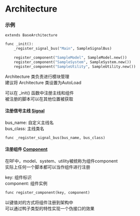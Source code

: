 # Architecture
### 示例
```python
extends BaseArchitecture

func _init():
	_register_signal_bus("Main", SampleSignalBus)
	
	register_component("SampleModel", SampleModel.new())
	register_component("SampleSystem", SampleSystem.new())
	register_component("SampleUtility", SampleUtility.new())
```

Architecture 类负责进行模块管理  
建议将 Architecture 类设置为AutoLoad

可以在 _init() 函数中注册主线和组件  
被注册的脚本可以在其他位置被获取

#### 注册信号主线 [Signal](Docs/Signal.md)
bus_name: 自定义主线名  
bus_class: 主线类名

```python
func _register_signal_bus(bus_name, bus_class)
```

#### 注册组件 [Component](Docs/Component.md)
在RF中，model、system、utility被统称为组件component  
实际上任何一个脚本都可以当作组件进行注册

key: 组件标识  
component: 组件实例 

```python
func register_component(key, component)
```

以键值对的方式将组件注册到架构中  
可以通过鸭子类型的特性实现一个伪接口的效果
